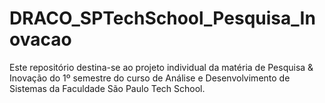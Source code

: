 # DRACO_SPTechSchool_Pesquisa_Inovacao
Este repositório destina-se ao projeto individual da matéria de Pesquisa &amp; Inovação do 1º semestre do curso de Análise e Desenvolvimento de Sistemas da Faculdade São Paulo Tech School.
